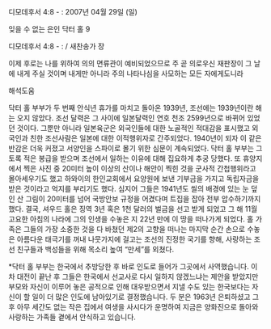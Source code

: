 디모데후서 4:8 - : 
2007년 04월 29일 (일)

잊을 수 없는 은인 닥터 홀 9



디모데후서 4:8 - : / 새찬송가  장


이제 후로는 나를 위하여 의의 면류관이 예비되었으므로 주 곧 의로우신 재판장이 그 날에 내게 주실 것이며 내게만 아니라 주의 나타나심을 사모하는 모든 자에게도니라

해석도움





닥터 홀 부부가 두 번째 안식년 휴가를 마치고 돌아온 1939년, 조선에는 1939년이란 해는 오지 않았다. 조선 달력은 그 사이에 일본달력인 연호 천조 2599년으로 바뀌어 있었던 것이다. 그뿐만 아니라 일본육군은 외국인들에 대한 노골적인 적대감을 표시했고 외국인과 친한 조선사람은 일본에 대한 이적행위자로 간주되었다. 1940년이 되자 이 같은 반감은 더욱 커졌고 서양인을 스파이로 몰기 위한 심문이 계속되었다. 닥터 홀 부부는 그토록 적은 봉급을 받으며 조선에서 일하는 이유에 대해 집요하게 추궁 당했다. 또 휴양지에서 찍은 사진 중 20미터 높이 이상의 산이나 해안이 찍힌 것을 군사적 간첩행위라고 몰아세우기도 했고 하와이의 한인교회에서 요양원에 보낸 기부금을 가지고 독립자금을 받은 것이라고 억지를 부리기도 했다. 심지어 그들은 1941년도 씰의 배경에 있는 눈 덮인 산 그림이 20미터를 넘어 국방안보 규정을 어겼다며 트집을 잡아 전부 압수하기까지 했다. 결국, 셔우드 홀은 징역 3년 혹은 1천 달러의 벌금을 선고 받게 되었고 그 해 11월 고요한 아침의 나라에 그의 인생을 수놓은 지 22년 만에 이 땅을 떠나가게 되었다. 홀 가족은 그들의 가장 소중한 것을 다 바쳤던 제2의 고향을 떠나는 마지막 순간 손으로 수놓은 아름다운 태극기를 꺼내 나뭇가지에 걸고는 조선의 진정한 국기를 향해, 사랑하는 조선 친구들과 백성들을 위해 목소리 높여 “만세”를 외쳤다. 

*닥터 홀 부부는 한국에서 추방당한 후 바로 인도로 들어가 그곳에서 사역했습니다. 이차 대전이 끝난 후 그들은 한국에서 선교사로 다시 일하지 않겠느냐는 제안을 받았지만 부모와 자신이 이루어 놓은 공적으로 인해 대우받으면서 지낼 수도 있는 한국보다는 자신이 할 일이 더 많은 인도에 남아있기로 결정했습니다. 두 분은 1963년 은퇴하셨고 그 후 아무 세간도 없는 작은 집에서 여생을 사시다가 운명하여 지금은 양화진으로 돌아와 사랑하는 가족들 곁에서 안식하고 있습니다.